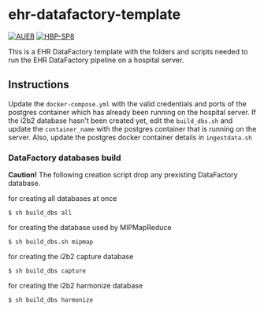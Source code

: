 # ehr-datafactory-template

[![AUEB](https://img.shields.io/badge/AUEB-RC-red.svg)](http://rc.aueb.gr/el/static/home) [![HBP-SP8](https://img.shields.io/badge/HBP-SP8-magenta.svg)](https://www.humanbrainproject.eu/en/follow-hbp/news/category/sp8-medical-informatics-platform/)

This is a EHR DataFactory template with the folders and scripts needed to run the EHR DataFactory pipeline on a hospital server.

## Instructions

Update the `docker-compose.yml` with the valid credentials and ports of the postgres container which has already been running on the hospital server.
If the i2b2 database hasn't been created yet, edit the `build_dbs.sh` and update the `container_name` with the postgres container that is running on the server.
Also, update the postgres docker container details in `ingestdata.sh`

### DataFactory databases build

**Caution!** The following creation script drop any prexisting DataFactory database.

for creating all databases at once
```shell
$ sh build_dbs all
```

for creating the database used by MIPMapReduce
```shell
$ sh build_dbs.sh mipmap
```

for creating the i2b2 capture database
```shell
$ sh build_dbs capture
```

for creating the i2b2 harmonize database
```shell
$ sh build_dbs harmonize
```

